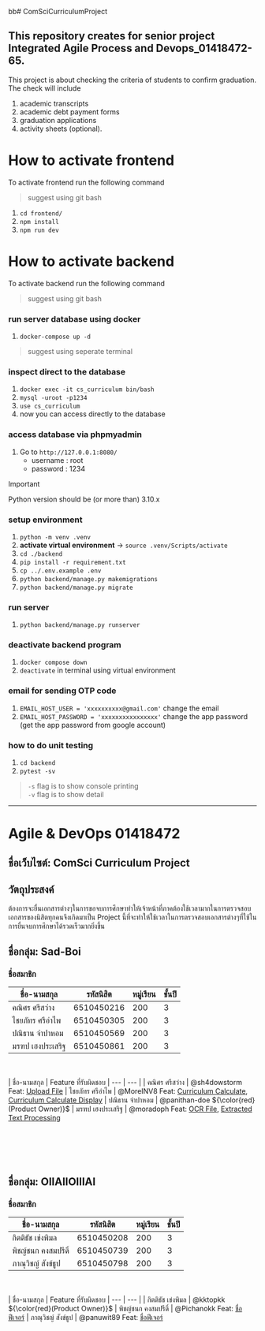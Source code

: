 bb# ComSciCurriculumProject

## This repository creates for senior project Integrated Agile Process and Devops_01418472-65.

This project is about checking the criteria of students to confirm graduation. The check will include 
1. academic transcripts
2. academic debt payment forms 
3. graduation applications
4. activity sheets (optional).

# How to activate frontend
To activate frontend run the following command
> suggest using git bash
1. `cd frontend/`
2. `npm install`
3. `npm run dev`

# How to activate backend

To activate backend run the following command 
> suggest using git bash

### run server database using docker
1. `docker-compose up -d`
> suggest using seperate terminal

### inspect direct to the database
1. `docker exec -it cs_curriculum bin/bash`
2. `mysql -uroot -p1234`
3. `use cs_curriculum`
4. now you can access directly to the database

### access database via phpmyadmin
1. Go to `http://127.0.0.1:8080/`
    - username : root
    - password : 1234

> [!IMPORTANT]
> Python version should be (or more than) 3.10.x

### setup environment
1. `python -m venv .venv`
2. __activate virtual environment__ -> `source .venv/Scripts/activate`
3. `cd ./backend`
4. `pip install -r requirement.txt`
5. `cp ../.env.example .env`
6. `python backend/manage.py makemigrations`
7. `python backend/manage.py migrate`

### run server
1. `python backend/manage.py runserver`

### deactivate backend program
1. `docker compose down`
2. `deactivate` in terminal using virtual environment

### email for sending OTP code
1. `EMAIL_HOST_USER = 'xxxxxxxxxx@gmail.com'` change the email
2. `EMAIL_HOST_PASSWORD = 'xxxxxxxxxxxxxxxx'` change the app password (get the app password from google account)

### how to do unit testing
1. `cd backend`
2. `pytest -sv`

> `-s` flag is to show console printing </br>
> `-v` flag is to show detail

---

# Agile & DevOps 01418472

## ชื่อเว็บไซต์: ComSci Curriculum Project 
## วัตถุประสงค์
ต้องการจะยื่นเอกสารต่างๆในการขอจบการศึกษาทำให้เจ้าหน้าที่ภาคต้องใช้เวลามากในการตรวจสอบเอกสารของนิสิตทุกคนจึงเกิดมาเป็น Project นี้ที่จะทำให้ใช้เวลาในการตรวจสอบเอกสารต่างๆที่ใช้ในการยื่นจบการศึกษาได้รวดเร็วมากยิ่งขึ้น
## ชื่อกลุ่ม: Sad-Boi
### ชื่อสมาชิก

| ชื่อ-นามสกุล | รหัสนิสิต | หมู่เรียน | ชั้นปี
| --- | --- | --- | --- |
| คณิศร ศรีสว่าง | 6510450216 | 200 | 3 | 
| ไชยภัทร ศรีอำไพ | 6510450305 | 200 | 3 |
| ปณิธาน จำปาหอม | 6510450569 | 200 | 3 |
| มรฑป เฮงประเสริฐ | 6510450861 | 200 | 3 |

<br></br>
| ชื่อ-นามสกุล | Feature ที่รับผิดชอบ 
| --- | --- |
| คณิศร ศรีสว่าง | @sh4dowstorm Feat: [Upload File](https://github.com/Bi-Ma-GOoOD/ComSciCurriculumProject/tree/feature/upload-file-devops)
| ไชยภัทร ศรีอำไพ | @MoreINV8 Feat: [Curriculum Calculate](https://github.com/Bi-Ma-GOoOD/ComSciCurriculumProject/tree/feature/calculate_credit-devops), [Curriculum Calculate Display](https://github.com/Bi-Ma-GOoOD/ComSciCurriculumProject/tree/feature/curriculum_progress-devops)
| ปณิธาน จำปาหอม | @panithan-doe ${\color{red}(Product Owner)}$
| มรฑป เฮงประเสริฐ | @moradoph Feat: [OCR File](https://github.com/Bi-Ma-GOoOD/ComSciCurriculumProject/tree/feature/ocr-devops), [Extracted Text Processing](https://github.com/Bi-Ma-GOoOD/ComSciCurriculumProject/tree/feature/extracted-text-processing-devops)



<br></br>
---

## ชื่อกลุ่ม: OIIAIIOIIIAI
### ชื่อสมาชิก

| ชื่อ-นามสกุล | รหัสนิสิต | หมู่เรียน | ชั้นปี
| --- | --- | --- | --- |
| กิตติธัช เข่งพิมล | 6510450208 | 200 | 3 | 
| พิชญ์ชนก คงสมปรีดิ์ | 6510450739 | 200 | 3 |
| ภาณุวิชญ์ สังข์ธูป | 6510450798 | 200 | 3 |

<br></br>
| ชื่อ-นามสกุล | Feature ที่รับผิดชอบ 
| --- | --- |
| กิตติธัช เข่งพิมล | @kktopkk  ${\color{red}(Product Owner)}$
| พิชญ์ชนก คงสมปรีดิ์ | @Pichanokk Feat: [ชื่อฟีเจอร์](url-link)
| ภาณุวิชญ์ สังข์ธูป | @panuwit89 Feat: [ชื่อฟีเจอร์](url-link)
